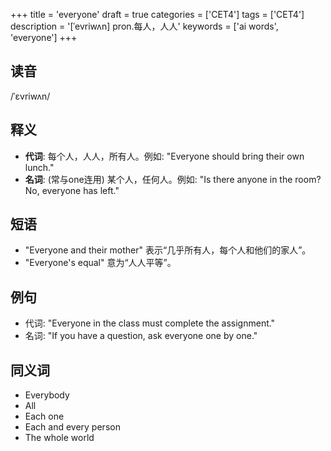 +++
title = 'everyone'
draft = true
categories = ['CET4']
tags = ['CET4']
description = '[ˈevriwʌn] pron.每人，人人'
keywords = ['ai words', 'everyone']
+++

## 读音
/ˈɛvriwʌn/

## 释义
- **代词**: 每个人，人人，所有人。例如: "Everyone should bring their own lunch." 
- **名词**: (常与one连用) 某个人，任何人。例如: "Is there anyone in the room? No, everyone has left."

## 短语
- "Everyone and their mother" 表示“几乎所有人，每个人和他们的家人”。
- "Everyone's equal" 意为“人人平等”。

## 例句
- 代词: "Everyone in the class must complete the assignment."
- 名词: "If you have a question, ask everyone one by one."

## 同义词
- Everybody
- All
- Each one
- Each and every person
- The whole world
